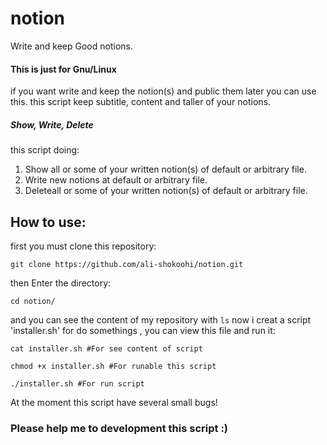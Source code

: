 # notion
Write and keep Good notions.
#### This is just for Gnu/Linux
if you want write and keep the notion(s) and public them later you can use this.
this script keep subtitle, content and taller of your notions.
##### Show, Write, Delete
this script doing:
  1. Show all or some of your written notion(s) of default or arbitrary file.
  2. Write new notions at default or arbitrary file.
  3. Deleteall or some of your written notion(s) of default or arbitrary file.
## How to use:
  first you must clone this repository:
  ```
  git clone https://github.com/ali-shokoohi/notion.git
  ```
  then Enter the directory:
  ```
  cd notion/
  ```
  and you can see the content of my repository with `ls`
  now i creat a script 'installer.sh' for do somethings , you can view this file and run it:
  ```
  cat installer.sh #For see content of script
  ```
  ```
  chmod +x installer.sh #For runable this script
  ```
  ```
  ./installer.sh #For run script 
  ```
At the moment this script have several small bugs!
### Please help me to development this script :)

